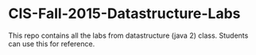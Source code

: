 # CIS-Fall-2015-Datastructure-Labs

This repo contains all the labs from datastructure (java 2) class.
Students can use this for reference. 